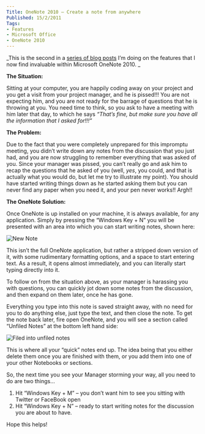```yaml
---
Title: OneNote 2010 – Create a note from anywhere
Published: 15/2/2011
Tags:
- Features
- Microsoft Office
- OneNote 2010
---
```


_This is the second in a [series of blog posts](http://www.gep13.co.uk/blog/reasons-to-love-onenote-2010-series) I’m doing on the features that I now find invaluable within Microsoft OneNote 2010. _

**The Situation:**

Sitting at your computer, you are happily coding away on your project and you get a visit from your project manager, and he is pissed!!! You are not expecting him, and you are not ready for the barrage of questions that he is throwing at you. You need time to think, so you ask to have a meeting with him later that day, to which he says _“That’s fine, but make sure you have all the information that I asked for!!!”_

**The Problem:**

Due to the fact that you were completely unprepared for this impromptu meeting, you didn’t write down any notes from the discussion that you just had, and you are now struggling to remember everything that was asked of you. Since your manager was pissed, you can’t really go and ask him to recap the questions that he asked of you (well, _yes_, you could, and that is actually what you would do, but let me try to illustrate my point). You should have started writing things down as he started asking them but you can never find any paper when you need it, and your pen never works!! Argh!!

**The OneNote Solution:**

Once OneNote is up installed on your machine, it is always available, for any application. Simply by pressing the “Windows Key + N” you will be presented with an area into which you can start writing notes, shown here:

![New Note](https://gep13wpstorage.blob.core.windows.net/gep13/2011/2/15/image3.png)

This isn’t the full OneNote application, but rather a stripped down version of it, with some rudimentary formatting options, and a space to start entering text. As a result, it opens almost immediately, and you can literally start typing directly into it.

To follow on from the situation above, as your manager is harassing you with questions, you can quickly jot down some notes from the discussion, and then expand on them later, once he has gone.

Everything you type into this note is saved straight away, with no need for you to do anything else, just type the text, and then close the note. To get the note back later, fire open OneNote, and you will see a section called “Unfiled Notes” at the bottom left hand side:

![Filed into unfiled notes](https://gep13wpstorage.blob.core.windows.net/gep13/2011/2/15/image4.png)

This is where all your “quick” notes end up. The idea being that you either delete them once you are finished with them, or you add them into one of your other Notebooks or sections.

So, the next time you see your Manager storming your way, all you need to do are two things...
  
1. Hit “Windows Key + M” – you don’t want him to see you sitting with Twitter or FaceBook open
1. Hit “Windows Key + N” – ready to start writing notes for the discussion you are about to have.

Hope this helps!
